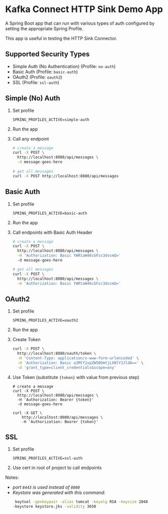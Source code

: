 # Kafka Connect HTTP Sink Demo App

A Spring Boot app that can run with various types of auth configured by setting the appropriate Spring Profile.

This app is useful in testing the HTTP Sink Connector.

## Supported Security Types

- Simple Auth (No Authentication) (Profile: `no-auth`)
- Basic Auth (Profile: `basic-auth`)
- OAuth2 (Profile: `oauth2`)
- SSL (Profile: `ssl-auth`)

## Simple (No) Auth

1. Set profile
    ```
    SPRING_PROFILES_ACTIVE=simple-auth
    ```

2. Run the app
3. Call any endpoint

    ```bash
    # create a message
    curl -X POST \
      http://localhost:8080/api/messages \
      -d message-goes-here
      
    # get all messages
    curl -X POST http://localhost:8080/api/messages
    ```

## Basic Auth

1. Set profile
    ```
    SPRING_PROFILES_ACTIVE=basic-auth
    ```

2. Run the app
3. Call endpoints with Basic Auth Header
    ```bash
    # create a message
    curl -X POST \
      http://localhost:8080/api/messages \
      -H 'Authorization: Basic YWRtaW46cGFzc3dvcmQ='
      -d message-goes-here
    
    # get all messages
    curl -X POST \
      http://localhost:8080/api/messages \
      -H 'Authorization: Basic YWRtaW46cGFzc3dvcmQ='
    ```

## OAuth2

1. Set profile
    ```
    SPRING_PROFILES_ACTIVE=oauth2
    ```

2. Run the app
3. Create Token
    ```bash
    curl -X POST \
      http://localhost:8080/oauth/token \
      -H 'Content-Type: application/x-www-form-urlencoded' \
      -H 'Authorization: Basic a2MtY2xpZW50OmtjLXNlY3JldA==' \
      -d 'grant_type=client_credentials&scope=any'
    ```
4. Use Token (substitute `{token}` with value from previous step)
    ```
    # create a message
    curl -X POST \
      http://localhost:8080/api/messages \
      -H 'Authorization: Bearer {token}'
      -d message-goes-here
      
    curl -X GET \
        http://localhost:8080/api/messages \
        -H 'Authorization: Bearer {token}'
    ```
    
## SSL

1. Set profile
    ```
    SPRING_PROFILES_ACTIVE=ssl-auth
    ```
2. Use cert in root of project to call endpoints

Notes:
* _port `8443` is used instead of `8080`_
* _Keystore was generated with this command:_
    ```bash
     keytool -genkeypair -alias tomcat -keyalg RSA -keysize 2048 
    -keystore keystore.jks -validity 3650
    ```